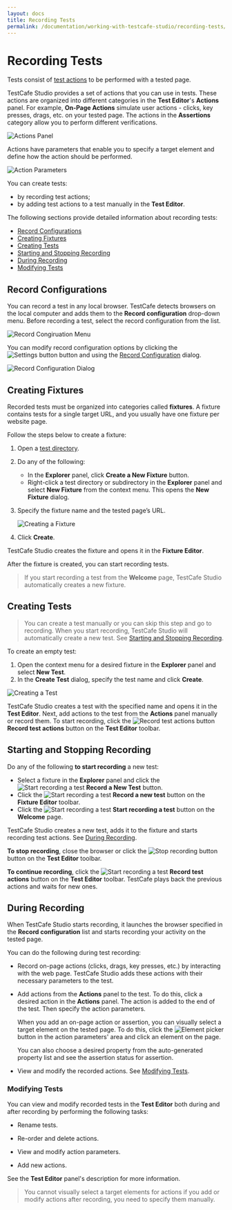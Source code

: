 ```yaml
---
layout: docs
title: Recording Tests
permalink: /documentation/working-with-testcafe-studio/recording-tests/
---
```

# Recording Tests

Tests consist of [test actions](test-actions/README.md) to be performed with a tested page.

TestCafe Studio provides a set of actions that you can use in tests. These actions are organized into different categories in the **Test Editor**'s **Actions** panel. For example, **On-Page Actions** simulate user actions - clicks, key presses, drags, etc. on your tested page. The actions in the **Assertions** category allow you to perform different verifications.

![Actions Panel](../../../images/working-with-testcafe-studio/actions-panel.png)

Actions have parameters that enable you to specify a target element and define how the action should be performed.

![Action Parameters](../../../images/working-with-testcafe-studio/action-parameters.png)

You can create tests:

* by recording test actions;
* by adding test actions to a test manually in the **Test Editor**.

The following sections provide detailed information about recording tests:

* [Record Configurations](#record-configurations)
* [Creating Fixtures](#creating-fixtures)
* [Creating Tests](#creating-tests)
* [Starting and Stopping Recording](#starting-and-stopping-recording)
* [During Recording](#during-recording)
* [Modifying Tests](#modifying-tests)

## Record Configurations

You can record a test in any local browser. TestCafe detects browsers on the local computer and adds them to the **Record configuration** drop-down menu. Before recording a test, select the record configuration from the list.

![Record Congiruation Menu](../../../images/working-with-testcafe-studio/record-configuration-list.png)

You can modify record configuration options by clicking the ![Settings button](../../../images/working-with-testcafe-studio/settings-icon.png) button and using the [Record Configuration](../../user-interface/record-configuration-dialog.md) dialog.

![Record Configuration Dialog](../../../images/working-with-testcafe-studio/record-configuration-dialog.png)

## Creating Fixtures

Recorded tests must be organized into categories called **fixtures**. A fixture contains tests for a single target URL, and you usually have one fixture per website page.

Follow the steps below to create a fixture:

1. Open a [test directory](organizing-tests.md#test-directory).
2. Do any of the following:
    * In the **Explorer** panel, click **Create a New Fixture** button.
    * Right-click a test directory or subdirectory in the **Explorer** panel and select **New Fixture** from the context menu.
    This opens the **New Fixture** dialog.
3. Specify the fixture name and the tested page’s URL.

    ![Creating a Fixture](../../../images/working-with-testcafe-studio/creating-fixture.png)

4. Click **Create**.

TestCafe Studio creates the fixture and opens it in the **Fixture Editor**.

After the fixture is created, you can start recording tests.

> If you start recording a test from the **Welcome** page, TestCafe Studio automatically creates a new fixture.

## Creating Tests

> You can create a test manually or you can skip this step and go to recording. When you start recording, TestCafe Studio will automatically create a new test. See [Starting and Stopping Recording](#starting-and-stopping-recording).

To create an empty test:

1. Open the context menu for a desired fixture in the **Explorer** panel and select **New Test**.
2. In the **Create Test** dialog, specify the test name and click **Create**.

![Creating a Test](../../../images/working-with-testcafe-studio/creating-test.png)

TestCafe Studio creates a test with the specified name and opens it in the **Test Editor**. Next, add actions to the test from the **Actions** panel manually or record them. To start recording, click the ![Record test actions button](../../../images/working-with-testcafe-studio/record-test-icon.png) **Record test actions** button on the **Test Editor** toolbar.

## Starting and Stopping Recording

Do any of the following **to start recording** a new test:

* Select a fixture in the **Explorer** panel and click the ![Start recording a test](../../../images/working-with-testcafe-studio/record-test-icon.png) **Record a New Test** button.
* Click the ![Start recording a test](../../../images/working-with-testcafe-studio/record-test-icon.png) **Record a new test**  button on the **Fixture Editor** toolbar.
* Click the ![Start recording a test](../../../images/working-with-testcafe-studio/record-test-icon.png) **Start recording a test** button on the **Welcome** page.

TestCafe Studio creates a new test, adds it to the fixture and starts recording test actions. See [During Recording](#during-recording).

**To stop recording**, close the browser or click the ![Stop recording button](../../../images/working-with-testcafe-studio/stop-recording-icon.png) button on the **Test Editor** toolbar.

**To continue recording**, click the ![Start recording a test](../../../images/working-with-testcafe-studio/record-test-icon.png) **Record test actions** button on the **Test Editor** toolbar. TestCafe plays back the previous actions and waits for new ones.

## During Recording

When TestCafe Studio starts recording, it launches the browser specified in the **Record configuration** list and starts recording your activity on the tested page.

You can do the following during test recording:

* Record on-page actions (clicks, drags, key presses, etc.) by interacting with the web page. TestCafe Studio adds these actions with their necessary parameters to the test.

* Add actions from the **Actions** panel to the test. To do this, click a desired action in the **Actions** panel. The action is added to the end of the test. Then specify the action parameters.

    When you add an on-page action or assertion, you can visually select a target element on the tested page. To do this, click the ![Element picker](../../../images/working-with-testcafe-studio/element-picker-icon.png) button in the action parameters' area and click an element on the page.

    You can also choose a desired property from the auto-generated property list and see the assertion status for assertion.

* View and modify the recorded actions. See [Modifying Tests](#modifying-tests).

### Modifying Tests

You can view and modify recorded tests in the **Test Editor** both during and after recording by performing the following tasks:

* Rename tests.

* Re-order and delete actions.

* View and modify action parameters.

* Add new actions.

See the **Test Editor** panel's description for more information.

> You cannot visually select a target elements for actions if you add or modify actions after recording, you need to specify them manually.
